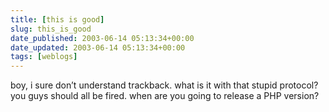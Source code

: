 ```yaml
---
title: [this is good]
slug: this_is_good
date_published: 2003-06-14 05:13:34+00:00
date_updated: 2003-06-14 05:13:34+00:00
tags: [weblogs]
---
```

boy, i sure don’t understand trackback. what is it with that stupid protocol? you guys should all be fired. when are you going to release a PHP version?
